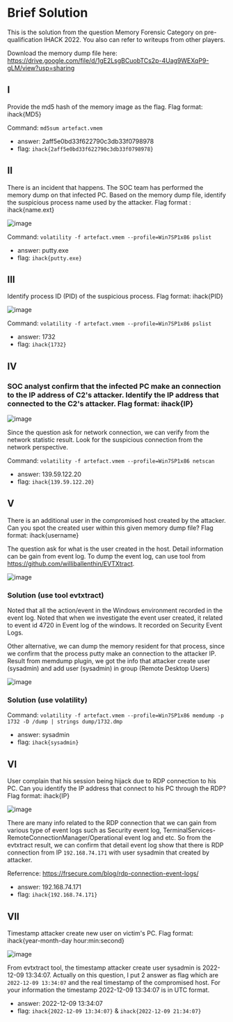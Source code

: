 # Brief Solution 
This is the solution from the question Memory Forensic Category on pre-qualification IHACK 2022. You also can refer to writeups from other players.

Download the memory dump file here: 
https://drive.google.com/file/d/1gE2LsgBCuobTCs2p-4Uag9WEXqP9-gLM/view?usp=sharing

## I
Provide the md5 hash of the memory image as the flag. Flag format: ihack{MD5}

Command: `md5sum artefact.vmem`

- answer: 2aff5e0bd33f622790c3db33f0798978  
- flag: `ihack{2aff5e0bd33f622790c3db33f0798978}`

## II
There is an incident that happens. The SOC team has performed the memory dump on that infected PC. Based on the memory dump file, identify the suspicious process name used by the attacker. Flag format : ihack{name.ext}

![image](https://user-images.githubusercontent.com/62234787/206900723-aaf9dc56-41e7-4271-9c9e-b95db95fb1c9.png)

Command: `volatility -f artefact.vmem --profile=Win7SP1x86 pslist`

- answer: putty.exe
- flag: `ihack{putty.exe}`

## III
Identify process ID (PID) of the suspicious process. Flag format: ihack{PID}

![image](https://user-images.githubusercontent.com/62234787/206900819-8837b12d-5994-4ec7-ae6c-bfc5f9b82ba8.png)

Command: `volatility -f artefact.vmem --profile=Win7SP1x86 pslist`

- answer: 1732
- flag: `ihack{1732}`

## IV
### SOC analyst confirm that the infected PC make an connection to the IP address of C2's attacker. Identify the IP address that connected to the C2's attacker. Flag format: ihack{IP}

![image](https://user-images.githubusercontent.com/62234787/206900917-66210d85-0897-4e90-8b2d-63eb7ca88565.png)

Since the question ask for network connection, we can verify from the network statistic result. Look for the suspicious connection from the network perspective. 

Command: `volatility -f artefact.vmem --profile=Win7SP1x86 netscan`

- answer: 139.59.122.20
- flag: `ihack{139.59.122.20}`

## V
There is an additional user in the compromised host created by the attacker. Can you spot the created user within this given memory dump file? Flag format: ihack{username}

The question ask for what is the user created in the host. Detail information can be gain from event log. To dump the event log, can use tool from https://github.com/williballenthin/EVTXtract.

![image](https://user-images.githubusercontent.com/62234787/206902383-dd8e06c6-ac0c-447a-a7fb-8094a8e33134.png)

### Solution (use tool evtxtract)

Noted that all the action/event in the Windows environment recorded in the event log. Noted that when we investigate the event user created, it related to event id 4720 in Event log of the windows. It recorded on Security Event Logs. 

Other alternative, we can dump the memory resident for that process, since we confirm that the process putty make an connection to the attacker IP. Result from memdump plugin, we got the info that attacker create user (sysadmin) and add user (sysadmin) in group (Remote Desktop Users)

![image](https://user-images.githubusercontent.com/62234787/206902461-12182322-8175-4f7f-adc3-19c45c55710a.png)

### Solution (use volatility)

Command: `volatility -f artefact.vmem --profile=Win7SP1x86 memdump -p 1732 -D /dump | strings dump/1732.dmp`

- answer: sysadmin
- flag: `ihack{sysadmin}`

## VI
User complain that his session being hijack due to RDP connection to his PC. Can you identify the IP address that connect to his PC through the RDP? Flag format: ihack{IP}

![image](https://user-images.githubusercontent.com/62234787/206903101-1c38dd9d-d0b2-495b-82db-02410b7f6772.png)

There are many info related to the RDP connection that we can gain from various type of event logs such as Security event log, TerminalServices-RemoteConnectionManager/Operational event log and etc. So from the evtxtract result, we can confirm that detail event log show that there is RDP connection from IP `192.168.74.171` with user sysadmin that created by attacker.

Referrence: https://frsecure.com/blog/rdp-connection-event-logs/

- answer: 192.168.74.171
- flag: `ihack{192.168.74.171}`

## VII
Timestamp attacker create new user on victim's PC. Flag format: ihack{year-month-day hour:min:second}

![image](https://user-images.githubusercontent.com/62234787/206903381-090cfc28-2bf6-463f-83b7-052203de3d71.png)

From evtxtract tool, the timestamp attacker create user sysadmin is 2022-12-09 13:34:07. Actually on this question, I put 2 answer as flag which are `2022-12-09 13:34:07` and the real timestamp of the compromised host. For your information the timestamp 2022-12-09 13:34:07 is in UTC format.

- answer: 2022-12-09 13:34:07
- flag: `ihack{2022-12-09 13:34:07}` & `ihack{2022-12-09 21:34:07}`
